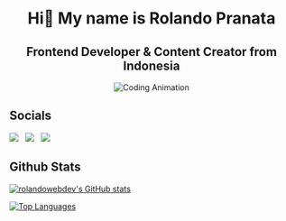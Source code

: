 <div align="left">
   <div align="center">
      <h1>Hi👋 My name is Rolando Pranata</h1>
      <h2>Frontend Developer & Content Creator from Indonesia</h2>
      <img alt="Coding Animation"
      src="https://raw.githubusercontent.com/gist/patevs/b007a0e98fb216438d4cbf559fac4166/raw/88f20c9d749d756be63f22b09f3c4ac570bc5101/programming.gif" />
   </div>
   
   ## Socials
   
   <a href="http://www.instagram.com/rolandowebdev" target="_blank" rel="noreferrer"><img src="https://img.shields.io/badge/Instagram-E4405F?style=for-the-badge&logo=instagram&logoColor=white" /></a>&nbsp;&nbsp;
   <a href="https://www.linkedin.com/in/rolandowebdev" target="_blank" rel="noreferrer"><img src="https://img.shields.io/badge/LinkedIn-0077B5?style=for-the-badge&logo=linkedin&logoColor=white"/></a>&nbsp;&nbsp;
   <a href="https://www.twitter.com/rolandowebdev" target="_blank" rel="noreferrer"><img src="https://img.shields.io/badge/Twitter-1DA1F2?style=for-the-badge&logo=twitter&logoColor=white" /></a>&nbsp;&nbsp;
   
   ## Github Stats
   
   <a href="http://www.github.com/rolandowebdev"><img src="https://github-readme-stats.vercel.app/api?username=rolandowebdev&show_icons=true&hide=&count_private=true&title_color=0891b2&text_color=ffffff&icon_color=0891b2&bg_color=1c1917&hide_border=true&show_icons=true" alt="rolandowebdev's GitHub stats"/></a>

   <a href="https://github.com/rolandowebdev" align="left"><img src="https://github-readme-stats.vercel.app/api/top-langs/?username=rolandowebdev&langs_count=10&title_color=0891b2&text_color=ffffff&icon_color=0891b2&bg_color=1c1917&hide_border=true&locale=en&custom_title=Top%20%Languages" alt="Top Languages"/></a>
   
</div>
